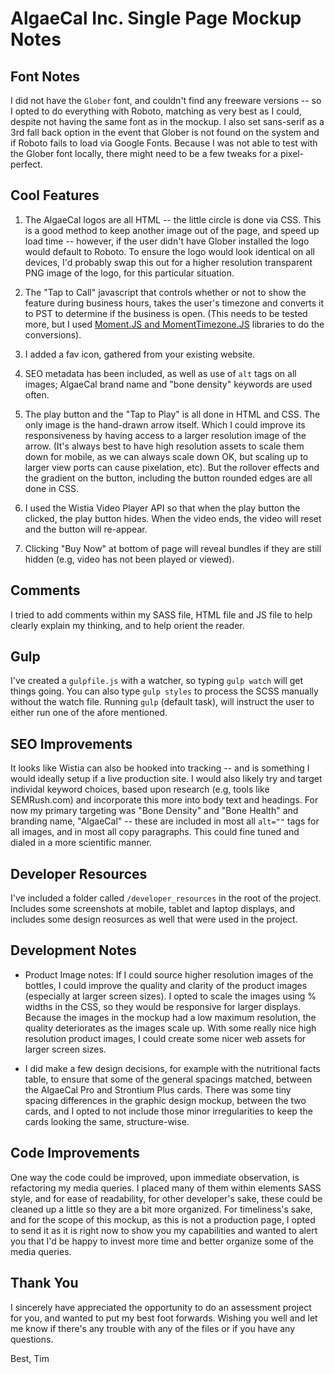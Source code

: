 # AlgaeCal Inc. Single Page Mockup Notes

## Font Notes

I did not have the `Glober` font, and couldn't find any freeware versions -- so I opted to do everything with Roboto, matching as very best as I could, despite not having the same font as in the mockup. I also set sans-serif as a 3rd fall back option in the event that Glober is not found on the system and if Roboto fails to load via Google Fonts. Because I was not able to test with the Glober font locally, there might need to be a few tweaks for a pixel-perfect.

## Cool Features

1. The AlgaeCal logos are all HTML -- the little circle is done via CSS. This is a good method to keep another image out of the page, and speed up load time -- however, if the user didn't have Glober installed the logo would default to Roboto. To ensure the logo would look identical on all devices, I'd probably swap this out for a higher resolution transparent PNG image of the logo, for this particular situation.

2. The "Tap to Call" javascript that controls whether or not to show the feature during business hours, takes the user's timezone and converts it to PST to determine if the business is open. (This needs to be tested more, but I used [Moment.JS and MomentTimezone.JS](https://momentjs.com/timezone/) libraries to do the conversions).

3. I added a fav icon, gathered from your existing website.

4. SEO metadata has been included, as well as use of `alt` tags on all images; AlgaeCal brand name and "bone density" keywords are used often.

5. The play button and the "Tap to Play" is all done in HTML and CSS. The only image is the hand-drawn arrow itself. Which I could improve its responsiveness by having access to a larger resolution image of the arrow. (It's always best to have high resolution assets to scale them down for mobile, as we can always scale down OK, but scaling up to larger view ports can cause pixelation, etc). But the rollover effects and the gradient on the button, including the button rounded edges are all done in CSS.

6. I used the Wistia Video Player API so that when the play button the clicked, the play button hides. When the video ends, the video will reset and the button will re-appear.

7. Clicking "Buy Now" at bottom of page will reveal bundles if they are still hidden (e.g, video has not been played or viewed).

## Comments

I tried to add comments within my SASS file, HTML file and JS file to help clearly explain my thinking, and to help orient the reader.

## Gulp

I've created a `gulpfile.js` with a watcher, so typing `gulp watch` will get things going. You can also type `gulp styles` to process the SCSS manually without the watch file. Running `gulp` (default task), will instruct the user to either run one of the afore mentioned.

## SEO Improvements

It looks like Wistia can also be hooked into tracking -- and is something I would ideally setup if a live production site. I would also likely try and target individal keyword choices, based upon research (e.g, tools like SEMRush.com) and incorporate this more into body text and headings. For now my primary targeting was "Bone Density" and "Bone Health" and branding name, "AlgaeCal" -- these are included in most all `alt=""` tags for all images, and in most all copy paragraphs. This could fine tuned and dialed in a more scientific manner.

## Developer Resources

I've included a folder called `/developer_resources` in the root of the project. Includes some screenshots at mobile, tablet and laptop displays, and includes some design reosurces as well that were used in the project.

## Development Notes

- Product Image notes: If I could source higher resolution images of the bottles, I could improve the quality and clarity of the product images (especially at larger screen sizes). I opted to scale the images using % widths in the CSS, so they would be responsive for larger displays. Because the images in the mockup had a low maximum resolution, the quality deteriorates as the images scale up. With some really nice high resolution product images, I could create some nicer web assets for larger screen sizes.

- I did make a few design decisions, for example with the nutritional facts table, to ensure that some of the general spacings matched, between the AlgaeCal Pro and Strontium Plus cards. There was some tiny spacing differences in the graphic design mockup, between the two cards, and I opted to not include those minor irregularities to keep the cards looking the same, structure-wise.

## Code Improvements

One way the code could be improved, upon immediate observation, is refactoring my media queries. I placed many of them within elements SASS style, and for ease of readability, for other developer's sake, these could be cleaned up a little so they are a bit more organized. For timeliness's sake, and for the scope of this mockup, as this is not a production page, I opted to send it as it is right now to show you my capabilities and wanted to alert you that I'd be happy to invest more time and better organize some of the media queries.

## Thank You

I sincerely have appreciated the opportunity to do an assessment project for you, and wanted to put my best foot forwards. Wishing you well and let me know if there's any trouble with any of the files or if you have any questions.

Best,
Tim